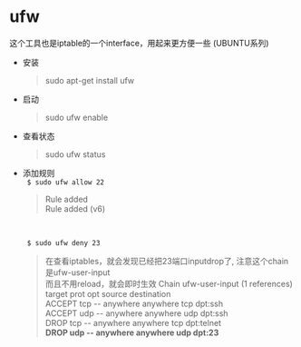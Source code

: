 # ufw

这个工具也是iptable的一个interface，用起来更方便一些 (UBUNTU系列)

* 安装 
  > sudo apt-get install ufw

* 启动  
  > sudo ufw enable

* 查看状态  
  > sudo ufw status

* 添加规则  
  <code> $ sudo  ufw allow 22</code>
  
  > Rule added<br>
  > Rule added (v6)

  <br>

  <code> $ sudo  ufw deny 23</code>
  
  > 在查看iptables，就会发现已经把23端口inputdrop了,  注意这个chain是ufw-user-input<br>
  > 而且不用reload，就会即时生效
  > Chain ufw-user-input (1 references)<br>
  > target     prot opt source               destination<br>
  > ACCEPT     tcp  --  anywhere             anywhere             tcp dpt:ssh<br>
  > ACCEPT     udp  --  anywhere             anywhere             udp dpt:ssh<br>
  > DROP       tcp  --  anywhere             anywhere             tcp dpt:telnet<br>
  > **DROP       udp  --  anywhere             anywhere             udp dpt:23**<br>
  